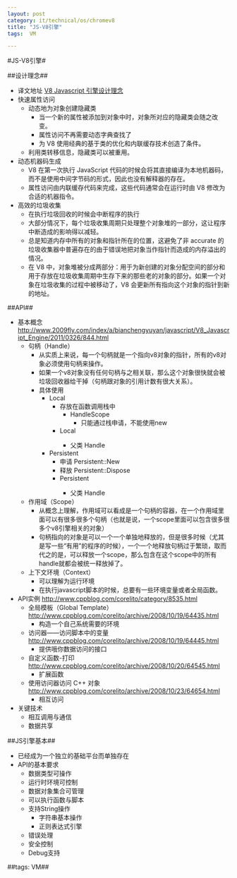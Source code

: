 ```yaml
---
layout: post
category: it/technical/os/chromev8
title: "JS-V8引擎"
tags:  VM

---
```

#JS-V8引擎#



##设计理念##
* 译文地址 [V8 Javascript 引擎设计理念](http://blog.pluskid.org/?p=186)
* 快速属性访问
  * 动态地为对象创建隐藏类
    * 当一个新的属性被添加到对象中时，对象所对应的隐藏类会随之改变。
    * 属性访问不再需要动态字典查找了 
    * 为 V8 使用经典的基于类的优化和内联缓存技术创造了条件。 
  * 利用类转移信息，隐藏类可以被重用。 
* 动态机器码生成
  * V8 在第一次执行 JavaScript 代码的时候会将其直接编译为本地机器码，而不是使用中间字节码的形式，因此也没有解释器的存在。
  * 属性访问由内联缓存代码来完成，这些代码通常会在运行时由 V8 修改为合适的机器指令。
* 高效的垃圾收集
  * 在执行垃圾回收的时候会中断程序的执行
  * 大部分情况下，每个垃圾收集周期只处理整个对象堆的一部分，这让程序中断造成的影响得以减轻。
  * 总是知道内存中所有的对象和指针所在的位置，这避免了非 accurate 的垃圾收集器中普遍存在的由于错误地把对象当作指针而造成的内存溢出的情况。
  * 在 V8 中，对象堆被分成两部分：用于为新创建的对象分配空间的部分和用于存放在垃圾收集周期中生存下来的那些老的对象的部分。如果一个对象在垃圾收集的过程中被移动了，V8 会更新所有指向这个对象的指针到新的地址。



##API##
* 基本概念 http://www.2009fly.com/index/a/bianchengyuyan/javascript/V8_Javascript_Engine/2011/0326/844.html
  * 句柄（Handle）
    * 从实质上来说，每一个句柄就是一个指向v8对象的指针，所有的v8对象必须使用句柄来操作。
    * 如果一个v8对象没有任何句柄与之相关联，那么这个对象很快就会被垃圾回收器给干掉（句柄跟对象的引用计数有很大关系）。
    * 具体使用
      * Local
        * 存放在函数调用栈中
          * HandleScope
            * 只能通过栈申请，不能使用new
        * Local<SomeType>
          * 父类 Handle<SomeType>
      * Persistent
        * 申请 Persistent::New 
        * 释放 Persistent::Dispose 
        * Persistent<SomeType>
          * 父类 Handle<SomeType>
  * 作用域（Scope）
    * 从概念上理解，作用域可以看成是一个句柄的容器，在一个作用域里面可以有很多很多个句柄（也就是说，一个scope里面可以包含很多很多个v8引擎相关的对象）
    * 句柄指向的对象是可以一个一个单独地释放的，但是很多时候（尤其是写一些“有用”的程序的时候），一个一个地释放句柄过于繁琐，取而代之的是，可以释放一个scope，那么包含在这个scope中的所有handle就都会被统一释放掉了。
  * 上下文环境（Context）
    * 可以理解为运行环境
    * 在执行javascript脚本的时候，总要有一些环境变量或者全局函数。
* API实例 http://www.cppblog.com/corelito/category/8535.html
  * 全局模板（Global Template） http://www.cppblog.com/corelito/archive/2008/10/19/64435.html
    * 构造一个自己系统需要的环境
  * 访问器——访问脚本中的变量 http://www.cppblog.com/corelito/archive/2008/10/19/64445.html
    * 提供哦你数据访问的接口
  * 自定义函数-打印 http://www.cppblog.com/corelito/archive/2008/10/20/64545.html
    * 扩展函数
  * 使用访问器访问 C++ 对象 http://www.cppblog.com/corelito/archive/2008/10/23/64654.html
    * 相互访问
* 关键技术
  * 相互调用与通信
  * 数据共享



##JS引擎基本##
* 已经成为一个独立的基础平台而单独存在
* API的基本要求
  * 数据类型可操作
  * 运行时环境可控制
  * 数据对象集合可管理
  * 可以执行函数与脚本
  * 支持String操作
    * 字符串基本操作
    * 正则表达式引擎
  * 错误处理
  * 安全控制
  * Debug支持



##tags: VM##
